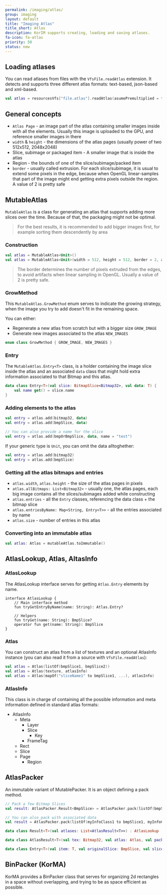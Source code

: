```yaml
---
permalink: /imaging/atlas/
group: imaging
layout: default
title: "Imaging Atlas"
title_short: Atlas
description: KorIM supports creating, loading and saving atlases.
fa-icon: fa-atlas
priority: 50
status: new
---
```



## Loading atlases

You can read atlases from files with the `VfsFile.readAtlas` extension. It detects and supports three different atlas formats: text-based, json-based and xml-based.

```kotlin
val atlas = resourcesVfs["file.atlas"].readAtlas(asumePremultiplied = false)
```

## General concepts

* `Atlas Page` - an image part of the atlas containing smaller images inside with all the elements. Usually this image is uploaded to the GPU, and reference smaller images in there
* `width` & `height` - the dimensions of the atlas pages (usually power of two 512x512, 2048x2048)
* Slice, subimage or packaged item - A smaller image that is inside the atlas
* Region - the bounds of one of the slice/subimage/packed item
* `border` - usually called extrusion. For each slice/subimage, it is usual to extend some pixels in the edge, because when OpenGL linear-samples that part of the image might end getting extra pixels outside the region. A value of 2 is pretty safe

## MutableAtlas

`MutableAtlas` is a class for generating an atlas that supports adding more slices over the time. Because of that, the packaging might not be optimal.

> For the best results, it is recommended to add bigger images first, for example sorting them descendently by area

### Construction

```kotlin
val atlas = MutableAtlas<Unit>()
val atlas = MutableAtlas<Unit>(width = 512, height = 512, border = 2, allowToGrow = true, growMethod = GrowMethod.NEW_IMAGES)
```

> The border determines the number of pixels extruded from the edges, to avoid artifacts when linear sampling in OpenGL. Usually a value of 2 is pretty safe.

### GrowMethod

This `MutableAtlas.GrowMethod` enum serves to indicate the growing strategy, when the image you try to add doesn't fit in the remaining space.

You can either:

* Regenerate a new atlas from scratch but with a bigger size `GROW_IMAGE`
* Generate new images associated to the atlas `NEW_IMAGES`

```kotlin
enum class GrowMethod { GROW_IMAGE, NEW_IMAGES }
```

### Entry

The `MutableAtlas.Entry<T>` class, is a holder containing the image slice inside the atlas and an associated `data` class that might hold extra information associated to that Bitmap and this atlas.

```kotlin
data class Entry<T>(val slice: BitmapSlice<Bitmap32>, val data: T) {
    val name get() = slice.name
}
```

### Adding elements to the atlas

```kotlin
val entry = atlas.add(bitmap32, data)
val entry = atlas.add(bmpSlice, data)

// You can also provide a name for the slice
val entry = atlas.add(bmpOrBmpSlice, data, name = "test")
```

If your generic type is `Unit`, you can omit the data alltoghether:

```kotlin
val entry = atlas.add(bitmap32)
val entry = atlas.add(bmpSlice)
```

### Getting all the atlas bitmaps and entries

* `atlas.width`, `atlas.height` - the size of the atlas pages in pixels
* `atlas.allBitmaps: List<Bitmap32>` - usually one, the atlas pages, each big image contains all the slices/subimages added while constructing
* `atlas.entries` - all the `Entry` classes, referencing the data class + the bitmap slice
* `atlas.entriesByName: Map<String, Entry<T>>` - all the entries associated by name
* `atlas.size` - number of entries in this atlas

### Converting into an immutable atlas

```kotlin
val atlas: Atlas = mutableAtlas.toImmutable()
```

## AtlasLookup, Atlas, AltasInfo

### AtlasLookup

The AtlasLookup interface serves for getting `Atlas.Entry` elements by name.

```kotlin-
interface AtlasLookup {
    // Main interface method
    fun tryGetEntryByName(name: String): Atlas.Entry?

    // Helpers
    fun tryGet(name: String): BmpSlice?
    operator fun get(name: String): BmpSlice
}
```

### Atlas

You can construct an atlas from a list of textures and an optional AtlasInfo instance (you can also read it from a source with `VfsFile.readAtlas`):

```kotlin
val atlas = Atlas(listOf(bmpSlice1, bmpSlice2))
val atlas = Atlas(texture, atlasInfo)
val atlas = Atlas(mapOf("sliceName1" to bmpSlice1, ...), atlasInfo)
```

### AtlasInfo

This class is in charge of containing all the possible information and meta information defined in standard atlas formats:

* AtlasInfo
    * Meta
        * Layer
        * Slice
            * Key
        * FrameTag
    * Rect
    * Slice
    * Page
        * Region
    
## AtlasPacker

An immutable variant of MutablePacker. It is an object defining a pack method.

```kotlin
// Pack a few Bitmap Slices
val result: AtlasPacker.Result<BmpSlice> = AtlasPacker.pack(listOf(bmpSlice1, bmpSlice2), maxSide = 2048, maxTextures = 1, borderSize = 2, fileName = "atlas.png")

// You can also pack with associated data
val result = AtlasPacker.pack(listOf(myInfoClass1 to bmpSlice1, myInfoClass2 to bmpSlice2, ...), ...)
```

```kotlin
data class Result<T>(val atlases: List<AtlasResult<T>>) : AtlasLookup 

data class AtlasResult<T>(val tex: Bitmap32, val atlas: Atlas, val packedItems: List<Entry<T>>) : AtlasLookup

data class Entry<T>(val item: T, val originalSlice: BmpSlice, val slice: BitmapSlice<Bitmap32>, val rectWithBorder: Rectangle, val rect: Rectangle)
```

## BinPacker (KorMA)

KorMA provides a BinPacker class that serves for organizing 2d rectangles in a space without overlapping, and trying to be as space efficient as possible.
